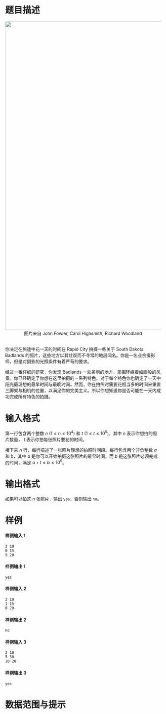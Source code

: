 
# 题目描述

<img src="/source/loj/6477/img/aHR0cHM6Ly9pLmxvbGkubmV0LzIwMTgvMDgvMDMvNWI2NDM3YmI1MDFiMC5wbmc=.png" alt="" style="width: 1000px; display: block; margin: 0 auto;">
<div style="text-align: center">图片来自 John Fowler, Carol Highsmith, Richard Woodland</div>

<br>

你决定在旅途中花一天的时间在 Rapid City 拍摄一些关于 South Dakota Badlands 的照片，这些地方以其壮观而不寻常的地层闻名。你是一名业余摄影师，但是对摄影的光照条件有着严苛的要求。

经过一番仔细的研究，你发现 Badlands 一处美丽的地方，周围环绕着如画般的风景。你已经确定了你想在这里拍摄的一系列特色。对于每个特色你也确定了一天中阳光最理想的最早时间与最晚时间。然而，你在拍照时需要花相当多的时间来重置三脚架与相机的位置，以满足你的完美主义。所以你想知道你是否可能在一天内成功完成所有特色的拍摄。


# 输入格式

第一行包含两个整数 $n$ $(1 \leq n \leq 10^4)$ 和 $t$ $(1 \leq t \leq 10^5)$，其中 $n$ 表示你想拍的照片数量， $t$ 表示你拍每张照片要花的时间。

接下来 $n$ 行，每行描述了一张照片理想的拍照时间段。每行包含两个非负整数 $a$ 和 $b$，其中 $a$ 是你可以开始拍摄这张照片的最早时间，而 $b$ 是这张照片必须完成的时间，满足 $a + t \leq b \leq 10^9$。


# 输出格式

如果可以拍这 $n$ 张照片，输出 `yes`，否则输出 `no`。


# 样例

#### 样例输入 1
```plain
2 10
0 15
5 20
```

#### 样例输出 1
```plain
yes
```

#### 样例输入 2
```plain
2 10
1 15
0 20
```

#### 样例输出 2
```plain
no
```

#### 样例输入 3
```plain
2 10
5 30
10 20
```

#### 样例输出 3
```plain
yes
```


# 数据范围与提示



